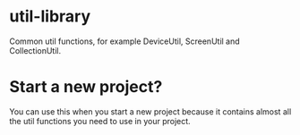 # util-library
Common util functions, for example DeviceUtil, ScreenUtil and CollectionUtil.

# Start a new project?
You can use this when you start a new project because it contains almost all the util functions you need to use in your project.
